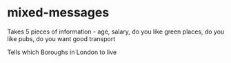 # mixed-messages

Takes 5 pieces of information - age, salary, do you like green places, do you like pubs, do you want good transport

Tells which Boroughs in London to live
